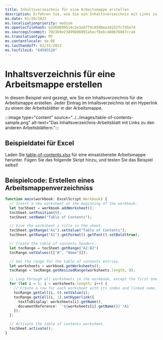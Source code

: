 ```yaml
---
title: Inhaltsverzeichnis für eine Arbeitsmappe erstellen
description: Erfahren Sie, wie Sie ein Inhaltsverzeichnis mit Links zu den einzelnen Arbeitsblättern erstellen.
ms.date: 01/20/2022
ms.localizationpriority: medium
ms.openlocfilehash: b2d69609514c2e1e87f9c0590ea10152fc7d5e7d
ms.sourcegitcommit: 7023b9e23499806901a5ecf8ebc460b76887cca6
ms.translationtype: MT
ms.contentlocale: de-DE
ms.lasthandoff: 03/31/2022
ms.locfileid: "64585520"
---
```

# <a name="create-a-workbook-table-of-contents"></a>Inhaltsverzeichnis für eine Arbeitsmappe erstellen

In diesem Beispiel wird gezeigt, wie Sie ein Inhaltsverzeichnis für die Arbeitsmappe erstellen. Jeder Eintrag im Inhaltsverzeichnis ist ein Hyperlink zu einem der Arbeitsblätter in der Arbeitsmappe.

:::image type="content" source="../../images/table-of-contents-sample.png" alt-text="Das Inhaltsverzeichnis-Arbeitsblatt mit Links zu den anderen Arbeitsblättern.":::

## <a name="sample-excel-file"></a>Beispieldatei für Excel

Laden Sie <a href="table-of-contents.xlsx">table-of-contents.xlsx</a> für eine einsatzbereite Arbeitsmappe herunter. Fügen Sie das folgende Skript hinzu, und testen Sie das Beispiel selbst!

## <a name="sample-code-create-a-workbook-table-of-contents"></a>Beispielcode: Erstellen eines Arbeitsmappenverzeichniss

```TypeScript
function main(workbook: ExcelScript.Workbook) {
  // Insert a new worksheet at the beginning of the workbook.
  let tocSheet = workbook.addWorksheet();
  tocSheet.setPosition(0);
  tocSheet.setName("Table of Contents");

  // Give the worksheet a title in the sheet.
  tocSheet.getRange("A1").setValue("Table of Contents");
  tocSheet.getRange("A1").getFormat().getFont().setBold(true);

  // Create the table of contents headers.
  let tocRange = tocSheet.getRange("A2:B2")
  tocRange.setValues([["#", "Name"]]);

  // Get the range for the table of contents entries.
  let worksheets = workbook.getWorksheets();
  tocRange = tocRange.getResizedRange(worksheets.length, 0);

  // Loop through all worksheets in the workbook, except the first one.
  for (let i = 1; i < worksheets.length; i++) {
    // Create a row for each worksheet with its index and linked name.
    tocRange.getCell(i, 0).setValue(i);
    tocRange.getCell(i, 1).setHyperlink({
      textToDisplay: worksheets[i].getName(),
      documentReference: `'${worksheets[i].getName()}'!A1`
    });
  };

  // Activate the table of contents worksheet.
  tocSheet.activate();
}
```

